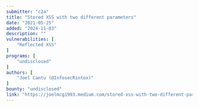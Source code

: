```yaml
---
submitter: "c2a"
title: "Stored XSS with two different parameters"
date: "2021-05-25"
added: "2024-11-03"
description: ""
vulnerabilities: [
    "Reflected XSS"
]
programs: [
    "undisclosed"
]
authors: [
    "Joel Cantu (@InfosecRintox)"
]
bounty: "undisclosed"
link: "https://joelmcg1993.medium.com/stored-xss-with-two-different-parameters-d9243cae3e6a"
---
```




